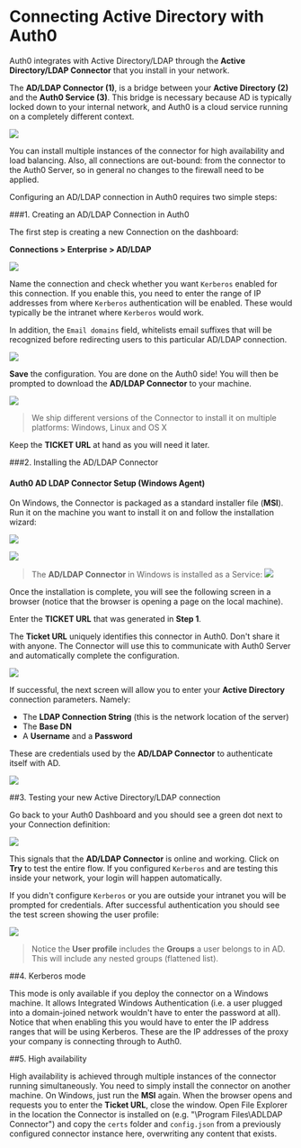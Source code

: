 # Connecting Active Directory with Auth0

Auth0 integrates with Active Directory/LDAP through the __Active Directory/LDAP Connector__ that you install in your network. 

The __AD/LDAP Connector (1)__, is a bridge between your __Active Directory (2)__  and the __Auth0 Service (3)__. This bridge is necessary because AD is typically locked down to your internal network, and Auth0 is a cloud service running on a completely different context.

<img src="https://docs.google.com/drawings/d/1X30jQAsatQTibLXgxKgDanbCH1RJ9ZAfoDmHV33jdBY/pub?w=630&amp;h=526">

You can install multiple instances of the connector for high availability and load balancing. Also, all connections are out-bound: from the connector to the Auth0 Server, so in general no changes to the firewall need to be applied.

Configuring an AD/LDAP connection in Auth0 requires two simple steps:

###1. Creating an AD/LDAP Connection in Auth0

The first step is creating a new Connection on the dashboard:

__Connections > Enterprise > AD/LDAP__

![](https://puu.sh/7iXKl.png)

Name the connection and check whether you want `Kerberos` enabled for this connection. If you enable this, you need to enter the range of IP addresses from where `Kerberos` authentication will be enabled. These would typically be the intranet where `Kerberos` would work.

In addition, the `Email domains` field, whitelists email suffixes that will be recognized before redirecting users to this particular AD/LDAP connection.

![](https://i.cloudup.com/xBs02mlMqR.png)

__Save__ the configuration. You are done on the Auth0 side! You will then be prompted to download the __AD/LDAP Connector__ to your machine.

![](https://s3.amazonaws.com/blog.auth0.com/adldap_create_02.PNG)

> We ship different versions of the Connector to install it on multiple platforms: Windows, Linux and OS X

Keep the __TICKET URL__ at hand as you will need it later.

###2. Installing the AD/LDAP Connector

#### Auth0 AD LDAP Connector Setup (Windows Agent)
On Windows, the Connector is packaged as a standard installer file (__MSI__). Run it on the machine you want to install it on and follow the installation wizard:

![](https://s3.amazonaws.com/blog.auth0.com/adldap_01.PNG)

![](https://s3.amazonaws.com/blog.auth0.com/adldap_02.PNG)

> The __AD/LDAP Connector__ in Windows is installed as a Service: ![](https://s3.amazonaws.com/blog.auth0.com/adldap_06.PNG)

Once the installation is complete, you will see the following screen in a browser (notice that the browser is opening a page on the local machine).

Enter the __TICKET URL__ that was generated in __Step 1__.

The __Ticket URL__ uniquely identifies this connector in Auth0. Don't share it with anyone. The Connector will use this to communicate with Auth0 Server and automatically complete the configuration.

![](https://s3.amazonaws.com/blog.auth0.com/adldap_03.PNG)

If successful, the next screen will allow you to enter your __Active Directory__ connection parameters. Namely:

* The __LDAP Connection String__ (this is the network location of the server)
* The __Base DN__
* A __Username__ and a __Password__

These are credentials used by the __AD/LDAP Connector__ to authenticate itself with AD.

![](https://s3.amazonaws.com/blog.auth0.com/adldap_04.PNG)


##3. Testing your new Active Directory/LDAP connection

Go back to your Auth0 Dashboard and you should see a green dot next to your Connection definition:

![](https://s3.amazonaws.com/blog.auth0.com/adldap_07.png)

This signals that the __AD/LDAP Connector__ is online and working. Click on __Try__ to test the entire flow. If you configured `Kerberos` and are testing this inside your network, your login will happen automatically.

If you didn't configure `Kerberos` or you are outside your intranet you will be prompted for credentials. After successful authentication you should see the test screen showing the user profile:

![](https://s3.amazonaws.com/blog.auth0.com/adldap_08.png)

> Notice the __User profile__ includes the __Groups__ a user belongs to in AD. This will include any nested groups (flattened list).

##4. Kerberos mode

This mode is only available if you deploy the connector on a Windows machine. It allows Integrated Windows Authentication (i.e. a user plugged into a domain-joined network wouldn't have to enter the password at all). Notice that when enabling this you would have to enter the IP address ranges that will be using Kerberos. These are the IP addresses of the proxy your company is connecting through to Auth0.

##5. High availability

High availability is achieved through multiple instances of the connector running simultaneously. You need to simply install the connector on another machine. On Windows, just run the __MSI__ again. When the browser opens and requests you to enter the __Ticket URL__, close the window. Open File Explorer in the location the Connector is installed on (e.g. "\Program Files\ADLDAP Connector") and copy the `certs` folder and `config.json` from a previously configured connector instance here, overwriting any content that exists.
